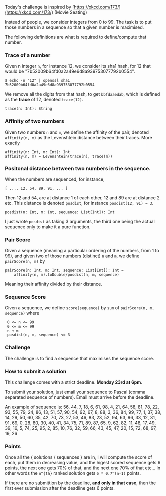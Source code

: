
Today's challenge is inspired by [https://xkcd.com/173/](https://xkcd.com/173/) (Movie Seating)

Instead of people, we consider integers from 0 to 99. The task is to put those numbers in a sequence so that a given number is maximised.

The following definitions are what is required to define/compute that number. 

### Trace of a number

Given n integer `n`, for instance 12, we consider its sha1 hash, for 12 that would be "7b52009b64fd0a2a49e6d8a939753077792b0554".

```
$ echo -n "12" | openssl sha1
7b52009b64fd0a2a49e6d8a939753077792b0554
```

We remove all the digits from that hash, to get `bbfdaaedab`, which is defined as the **trace** of 12, denoted `trace(12)`.

```
trace(n: Int): String 
```

### Affinity of two numbers 

Given two numbers `n` and `m`, we define the affinity of the pair, denoted `affinity(n, m)` as the Levenshtein distance between their traces. More exactly 

```
affinity(n: Int, m: Int): Int 
affinity(n, m) = Levenshtein(trace(n), trace(m))
```

### Positonal distance between two numbers in the sequence.

When the numbers are sequenced, for instance, 

```
[ ..., 12, 54, 89, 91, ... ]
```

Then 12 and 54, are at distance 1 of each other, 12 and 89 are at distance 2 etc. This distance is denoted `posdist`, for instance `posdist(12, 91) = 3`.

```
posdist(n: Int, m: Int, sequence: List[Int]): Int 
```

I just wrote `posdist` as taking 3 arguments, the third one being the actual sequence only to make it a pure function.

### Pair Score

Given a sequence (meaning a particular ordering of the numbers, from 1 to 99), and given two of those numbers (distinct) `n` and `m`, we define `pairScore(n, m)` by 

```
pairScore(n: Int, m: Int, sequence: List[Int]): Int =
	affinity(n, m).toDouble/posdist(n, m, sequence)
```

Meaning their affinity divided by their distance.

### Sequence Score

Given a sequence, we define `score(sequence)` by `sum` of `pairScore(n, m, sequence)` where

```
 0 <= n <= 99
 0 <= m <= 99
 n < m
 posdist(n, m, sequence) <= 3
```

### Challenge

The challenge is to find a sequence that maximises the sequence score.

### How to submit a solution

This challenge comes with a strict deadline. **Monday 23rd at 6pm**.

To submit your solution, just email your sequence to Pascal (comma separated sequence of numbers). Email must arrive before the deadline.

An example of sequence is: 56, 44, 7, 18, 6, 61, 98, 4, 21, 64, 58, 81, 78, 22, 93, 55, 79, 24, 86, 13, 51, 57, 90, 54, 92, 67, 8, 88, 3, 36, 84, 99, 77, 1, 37, 38, 14, 29, 50, 60, 35, 42, 70, 73, 27, 53, 46, 83, 23, 52, 94, 63, 96, 33, 12, 31, 91, 69, 0, 28, 80, 30, 40, 41, 34, 75, 71, 89, 87, 65, 9, 62, 82, 11, 48, 17, 49, 39, 16, 5, 74, 25, 95, 2, 85, 10, 76, 32, 59, 66, 43, 45, 47, 20, 15, 72, 68, 97, 19, 26 

### Points

Once all the { solutions / sequences } are in, I will compute the score of each, put them in decreasing value, and the higest scored sequence gets 6 points, the next one gets 70% of that, and the next one 70% of that etc... In other words the `n^{th}` ranked solution gets `6 * 0.7^(n-1)` points. 

If there are no submittion by the deadline, **and only in that case**, then the first ever submission after the deadline gets 6 points.

